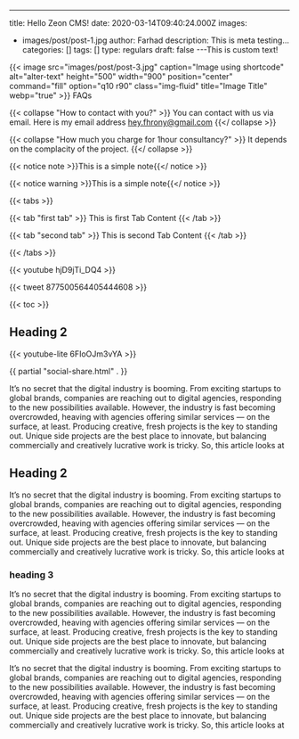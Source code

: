 ---
title: Hello Zeon CMS!
date: 2020-03-14T09:40:24.000Z
images:
  - images/post/post-1.jpg
author: Farhad
description: This is meta testing...
categories: []
tags: []
type: regulars
draft: false
---This is custom text!

{{< image src="images/post/post-3.jpg" caption="Image using shortcode" alt="alter-text" height="500" width="900" position="center" command="fill" option="q10 r90" class="img-fluid" title="Image Title" webp="true" >}}
FAQs

{{< collapse "How to contact with you?" >}}
You can contact with us via email. Here is my email address hey.fhrony@gmail.com
{{</ collapse >}}

{{< collapse "How much you charge for 1hour consultancy?" >}}
It depends on the complacity of the project.
{{</ collapse >}}

{{< notice note >}}This is a simple note{{</ notice >}}

{{< notice warning >}}This is a simple note{{</ notice >}}

{{< tabs >}}

  {{< tab "first tab" >}}
  This is first Tab Content
  {{< /tab >}}

  {{< tab "second tab" >}}
  This is second Tab Content
  {{< /tab >}}
  
{{< /tabs >}}

{{< youtube hjD9jTi_DQ4 >}}


{{< tweet 877500564405444608 >}}

{{< toc >}}



## Heading 2

{{< youtube-lite 6FIoOJm3vYA >}}

{{ partial "social-share.html" . }}



It’s no secret that the digital industry is booming. From exciting startups to global brands, companies
are reaching out to digital agencies, responding to the new possibilities available. However, the industry
is fast becoming overcrowded, heaving with agencies offering similar services — on the surface, at least.
Producing creative, fresh projects is the key to standing out. Unique side projects are the best place to
innovate, but balancing commercially and creatively lucrative work is tricky. So, this article looks at

## Heading 2

It’s no secret that the digital industry is booming. From exciting startups to global brands, companies
are reaching out to digital agencies, responding to the new possibilities available. However, the industry
is fast becoming overcrowded, heaving with agencies offering similar services — on the surface, at least.
Producing creative, fresh projects is the key to standing out. Unique side projects are the best place to
innovate, but balancing commercially and creatively lucrative work is tricky. So, this article looks at

### heading 3
It’s no secret that the digital industry is booming. From exciting startups to global brands, companies
are reaching out to digital agencies, responding to the new possibilities available. However, the industry
is fast becoming overcrowded, heaving with agencies offering similar services — on the surface, at least.
Producing creative, fresh projects is the key to standing out. Unique side projects are the best place to
innovate, but balancing commercially and creatively lucrative work is tricky. So, this article looks at

It’s no secret that the digital industry is booming. From exciting startups to global brands, companies
are reaching out to digital agencies, responding to the new possibilities available. However, the industry
is fast becoming overcrowded, heaving with agencies offering similar services — on the surface, at least.
Producing creative, fresh projects is the key to standing out. Unique side projects are the best place to
innovate, but balancing commercially and creatively lucrative work is tricky. So, this article looks at